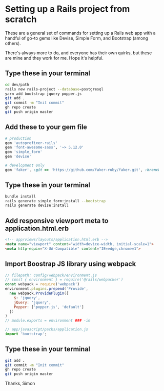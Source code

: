 # Setting up a Rails project from scratch

These are a general set of commands for setting up a Rails web app with a handful of go-to gems like Devise, Simple Form, and Bootstrap (among others).

There's always more to do, and everyone has their own quirks, but these are mine and they work for me. Hope it's helpful.

## Type these in your terminal
```bash
cd dev/path
rails new rails-project --database=postgresql
yarn add bootstrap jquery popper.js
git add .
git commit -m "Init commit"
gh repo create
git push origin master
```
## Add these to your gem file
```ruby
# production
gem 'autoprefixer-rails'
gem 'font-awesome-sass', '~> 5.12.0'
gem 'simple_form'
gem 'devise'

# development only
gem 'faker', :git => 'https://github.com/faker-ruby/faker.git', :branch => 'master'
```
## Type these in your terminal
```bash
bundle install
rails generate simple_form:install --bootstrap
rails generate devise:install
```


## Add responsive viewport meta to application.html.erb
```html
<!-- app/views/layouts/application.html.erb -->
<meta name="viewport" content="width=device-width, initial-scale=1">
<meta http-equiv="X-UA-Compatible" content="IE=edge,chrome=1">
```
##  Import Boostrap JS library using webpack
```javascript
// filepath: config/webpack/environment.js
// const { environment } = require('@rails/webpacker')
const webpack = require('webpack')
environment.plugins.prepend('Provide',
  new webpack.ProvidePlugin({
    $: 'jquery',
    jQuery: 'jquery',
    Popper: ['popper.js', 'default']
  })
)
// module.exports = environment ### -in
```

```javascript
// app/javascript/packs/application.js
import 'bootstrap';
```

## Type these in your terminal
```bash
git add .
git commit -m "Init commit"
gh repo create
git push origin master
```

Thanks,
Simon
